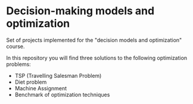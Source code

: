 # Decision-making models and optimization
Set of projects implemented for the "decision models and optimization" course.

In this repository you will find three solutions to the following optimization problems:
- TSP (Travelling Salesman Problem)
- Diet problem
- Machine Assignment
- Benchmark of optimization techniques
